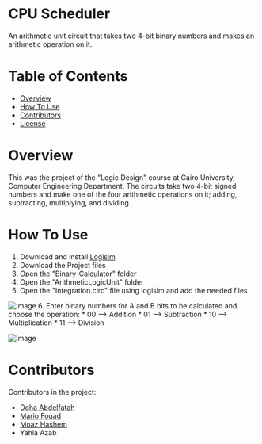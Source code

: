 # CPU Scheduler
An arithmetic unit circuit that takes two 4-bit binary numbers and makes an arithmetic operation on it.
# Table of Contents
* [Overview](#Overview)
* [How To Use](#How-To-Use)
* [Contributors](#Contributors)
* [License](./LICENSE)
# Overview
This was the project of the "Logic Design" course at Cairo University, Computer Engineering Department. The circuits take two 4-bit signed numbers and make one of the four arithmetic operations on it; adding, subtracting, multiplying, and dividing.
# How To Use
1. Download and install [Logisim](https://sourceforge.net/projects/circuit/files/latest/download)
2. Download the Project files
3. Open the "Binary-Calculator" folder
4. Open the "ArithmeticLogicUnit" folder
5. Open the "Integration.circ" file using logisim and add the needed files


![image](https://github.com/mariofouad/CPU-Scheduler/assets/119708778/f1ceba01-9b16-4438-a4db-ecc8391fda9b)
6. Enter binary numbers for A and B bits to be calculated and choose the operation:
     * 00 --> Addition
     * 01 --> Subtraction
     * 10 --> Multiplication
     * 11 --> Division


![image](https://github.com/mariofouad/CPU-Scheduler/assets/119708778/b2a97d1d-9aed-49f6-86fa-592d305f8d47)
# Contributors
Contributors in the project:
* [Doha Abdelfatah](https://github.com/DohaBeltagy)
* [Mario Fouad](https://github.com/mariofouad)
* [Moaz Hashem](https://github.com/Pixels57)
* Yahia Azab

